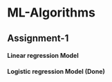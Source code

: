 # ML-Algorithms

## Assignment-1
#### Linear regression Model
#### Logistic regression Model (Done)
